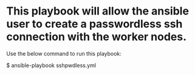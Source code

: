 # This playbook will allow the ansible user to create a passwordless ssh connection with the worker nodes.
Use the below command to run this playbook:

$ ansible-playbook sshpwdless.yml
